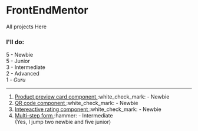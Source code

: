 # FrontEndMentor

All projects Here

### I'll do:
5 - Newbie <br>
5 - Junior <br>
3 - Intermediate <br> 
2 - Advanced <br>
1 - *Guru* <br>

***

<ol>
  <li> <a href="https://front-end-mentor-five-ochre.vercel.app/" target="_blank">Product preview card component </a> :white_check_mark: - Newbie</li>
  <li> <a href="https://qr-code-component-main-tau-ecru.vercel.app/" target="_blank">QR code component </a> :white_check_mark: - Newbie </li> 
  <li> <a href="https://interactive-rating-component-sand.vercel.app/" target="_blank">Intereactive rating component </a> :white_check_mark: - Newbie </li> 
  <li> <a href="#">Multi-step form </a> :hammer: - Intermediate </li>  (Yes, I jump two newbie and five junior) 
</ol>
